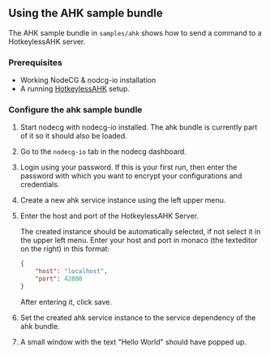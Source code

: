 ## Using the AHK sample bundle

The AHK sample bundle in `samples/ahk` shows how to send a command to a HotkeylessAHK server.

### Prerequisites

* Working NodeCG & nodcg-io installation
* A running [HotkeylessAHK](https://github.com/sebinside/HotkeylessAHK) setup.

### Configure the ahk sample bundle

1. Start nodecg with nodecg-io installed. The ahk bundle is currently part of it so it should also be loaded.

2. Go to the `nodecg-io` tab in the nodecg dashboard.

3. Login using your password. If this is your first run, then enter the password with which you want to encrypt your configurations and credentials.

4. Create a new ahk service instance using the left upper menu.

5. Enter the host and port of the HotkeylessAHK Server.

   The created instance should be automatically selected, if not select it in the upper left menu. Enter your host and port in monaco (the texteditor on the right) in this format:

   ```json
   {
       "host": "localhost",
       "port": 42800
   }
   ```

   After entering it, click save.

6. Set the created ahk service instance to the service dependency of the ahk bundle.

7. A small window with the text "Hello World" should have popped up.
